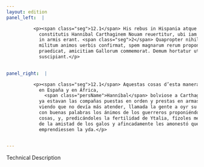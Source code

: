 ```yaml
---
layout: edition
panel_left:  |

          <p><span class="seg">12.1</span> His rebus in Hispania atque Aphrica
            constitutis Hannibal Carthaginem Nouam reuertitur, ubi iam copiae instructae parataeque
            in armis erant. <span class="seg">2</span> Quapropter nihil ultra expectandum ratus, aduocata concione
            militum animos uerbis confirmat, spem magnarum rerum proponit, fertilitatem Italiae
            praedicat, amicitiam Gallorum commemorat. Demum hortatur ut laetis animis profectionem
            suscipiant.</p>
        

panel_right:  |

          <p><span class="seg">12.1</span> Aquestas cosas d’esta manera dispuestas
            en España y en África,
              <span class="persName">Hanníbal</span> bolviose a Carthago la Nueva, do
            ya estavan las compañas puestas en orden y prestas en armas. <span class="seg">2</span> Assí que,
            viendo que no devía más atender, llamada la gente a oyr su razonamiento, quiso confirmar
            con buenas palabras los ánimos de los guerreros proponiéndoles sperança de grandes
            cosas, y, predicándoles la fertilidad de Ytalia, fízoles memoria
            de la amistad de los galos y afincadamente les amonestó que con alegres ánimos
            emprendiessen la yda.</p>
        

---
```


Technical Description 